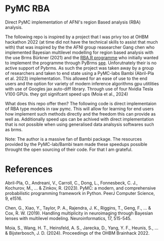 # PyMC RBA
Direct PyMC implementation of AFNI's region Based analysis (RBA) analysis.

The following repo is inspired by a project that I was privy too at OHBM hackathon 2022 (at time did not have the technical skills to assist that much with) that was inspired by the the AFNI group reasearcher Gang chen who implemented Bayesian multilevel modelling for region based analysis with the use Brms Bürkner (2021) and the [RBA.R programme](https://github.com/afni/afni/blob/master/src/R_scripts/RBA.R) who initially wanted to implement the programme through PyBrms [see](https://github.com/adamhaber/pybrms). Unforutnately their is no active support of Pybrms. As such the project was taken away by a group of researchers and taken to end state using a PyMC-labs Bambi (Abril-Pla et al. 2023) implementation. This allowed for an ease of use to the end users and the option for variety of modern inference algorithms gpu utitlities with use of Googles jax auto-diff library. Through use of four Nvidia Tesla V100 GPUs. they got signifcant speed ups (Moia et al., 2024)

What does this repo offer then? The following code is direct implementaion of RBA type models in raw pymc. This will allow for learning for end users how implement such methods directly and the freedom this can provide as well as. Additionally speed ups can be achived with direct implementation that is not possible when using generalised data analsysis softwares such as brms.

Note: The author is a massive fan of Bambi package. The resources provided by the PyMC-lab/Bambi team made these speedups possible throught the open sourcing of their code. For that I am grateful.

# References

Abril-Pla, O., Andreani, V., Carroll, C., Dong, L., Fonnesbeck, C. J., Kochurov, M., ... & Zinkov, R. (2023). PyMC: a modern, and comprehensive probabilistic programming framework in Python. PeerJ Computer Science, 9, e1516.

Chen, G., Xiao, Y., Taylor, P. A., Rajendra, J. K., Riggins, T., Geng, F., ... & Cox, R. W. (2019). Handling multiplicity in neuroimaging through Bayesian lenses with multilevel modeling. Neuroinformatics, 17, 515-545.

Moia, S., Wang, H. T., Heinsfeld, A. S., Jarecka, D., Yang, Y. F., Heunis, S., ... & Bijsterbosch, J. D. (2024). Proceedings of the OHBM Brainhack 2022.